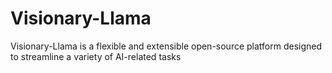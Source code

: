# Visionary-Llama
Visionary-Llama is a flexible and extensible open-source platform designed to streamline a variety of AI-related tasks

